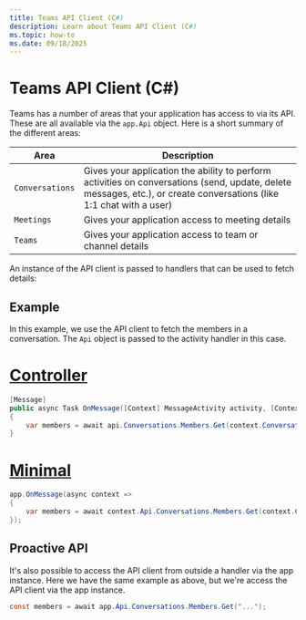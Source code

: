 ```yaml
---
title: Teams API Client (C#)
description: Learn about Teams API Client (C#)
ms.topic: how-to
ms.date: 09/18/2025
---
```


# Teams API Client (C#)

Teams has a number of areas that your application has access to via its API. These are all available via the `app.Api` object. Here is a short summary of the different areas:

| Area | Description |
|------|-------------|
| `Conversations` | Gives your application the ability to perform activities on conversations (send, update, delete messages, etc.), or create conversations (like 1:1 chat with a user) |
| `Meetings` | Gives your application access to meeting details |
| `Teams` | Gives your application access to team or channel details |


An instance of the API client is passed to handlers that can be used to fetch details:

## Example

In this example, we use the API client to fetch the members in a conversation. The `Api` object is passed to the activity handler in this case.

# [Controller](#tab/controller)
```csharp 
[Message]
public async Task OnMessage([Context] MessageActivity activity, [Context] ApiClient api)
{
    var members = await api.Conversations.Members.Get(context.Conversation.Id);
}
```

# [Minimal](#tab/minimal)
```csharp 
app.OnMessage(async context =>
{
    var members = await context.Api.Conversations.Members.Get(context.Conversation.Id);
});
```



## Proactive API

It's also possible to access the API client from outside a handler via the app instance. Here we have the same example as above, but we're access the API client via the app instance.

```csharp
const members = await app.Api.Conversations.Members.Get("...");
```
